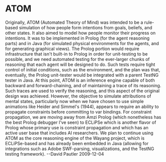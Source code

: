 ATOM
====

Originally, ATOM (Automated Theory of Mind) was intended to be a rule-based simulation of how people form intentions from goals, beliefs, and other states. It also aimed to model how people monitor their progress on intentions. It was to be implemented in Prolog (for the agent reasoning parts) and in Java (for simulated physical environments for the agents, and for generating graphical views). The Prolog portion would require infrastructure that isn't built-in to Prolog in order for unit-testing to be possible, and we need automated testing for the ever-larger chunks of reasoning that each agent will be designed to do. Such tests require tight control of initial conditions, such as the environment, and the plan was that, eventually, the Prolog unit-tester would be integrated with a parent TestNG tester in Java.  At this point, ATOM is an inference engine capable of both backward and forward-chaining, and of maintaining a trace of its reasoning. Such traces are used to verify the reasoning, and this aspect of the original design was achieved. However, the objective to simulate attributions of mental states, particularly now when we have chosen to use simple animations like Heider and Simmel's (1944), appears to require an ability to propagate constraints before committing to var bindings. For constraint propagation, we are moving away from Amzi Prolog (which nonetheless has the best Prolog debugger I've seen) to ECLiPSe which is another flavor of Prolog whose primary use is constraint propagation and which has an active user base that includes AI researchers.  We plan to continue using ATOM as the core reasoning engine of the Wayang project, which is ECLiPSe-based and has already been embedded in Java (allowing for integrations such as Adobe SWF-parsing, visualizations, and the TestNG testing framework). --David Pautler 2009-12-04
